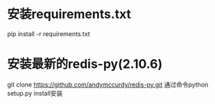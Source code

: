 # 安装requirements.txt
pip install -r requirements.txt

# 安装最新的redis-py(2.10.6)
git clone https://github.com/andymccurdy/redis-py.git
通过命令python setup.py install安装